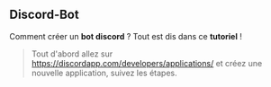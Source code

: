 ## Discord-Bot
Comment créer un __bot discord__ ?
Tout est dis dans ce **tutoriel** !

> Tout d'abord allez sur https://discordapp.com/developers/applications/ et créez une nouvelle application, suivez les étapes.
